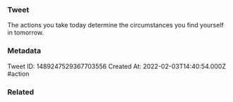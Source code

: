 ### Tweet
The actions you take today determine the circumstances you find yourself in tomorrow.

### Metadata
Tweet ID: 1489247529367703556
Created At: 2022-02-03T14:40:54.000Z
#action

### Related

